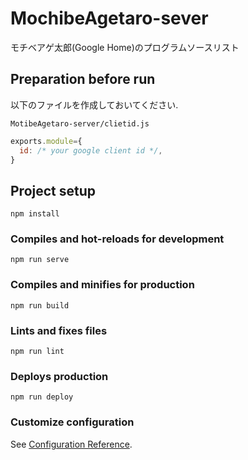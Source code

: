 # MochibeAgetaro-sever
モチベアゲ太郎(Google Home)のプログラムソースリスト

## Preparation before run
以下のファイルを作成しておいてください.

`MotibeAgetaro-server/clietid.js`  
```javascript
exports.module={
  id: /* your google client id */,
}
```  

## Project setup
```
npm install
```

### Compiles and hot-reloads for development
```
npm run serve
```

### Compiles and minifies for production
```
npm run build
```

### Lints and fixes files
```
npm run lint
```

### Deploys production
```
npm run deploy
```

### Customize configuration
See [Configuration Reference](hhttps://firebase.google.com/docs/cli?hl=ja).
